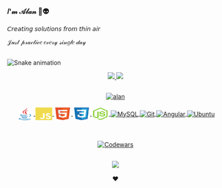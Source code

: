 ### 𝐼'𝓂 𝒜𝓁𝒶𝓃 🖖👽

<p>𝘊𝘳𝘦𝘢𝘵𝘪𝘯𝘨 𝘴𝘰𝘭𝘶𝘵𝘪𝘰𝘯𝘴 𝘧𝘳𝘰𝘮 𝘵𝘩𝘪𝘯 𝘢𝘪𝘳</p>
<p>𝒥𝓊𝓈𝓉 𝓅𝓇𝒶𝒸𝓉𝒾𝒸𝑒 𝑒𝓋𝑒𝓇𝓎 𝓈𝒾𝓃𝑔𝓁𝑒 𝒹𝒶𝓎</p>


##

 ![Snake animation](https://github.com/ssantosalan/ssantosalan/blob/output/github-contribution-grid-snake.svg)

 <div align="center">
 <a href="https://github.com/ssantosalan">
<img height="160em" src="https://github-readme-stats.vercel.app/api?username=ssantosalan&show_icons=true&theme=omni&include_all_commits=true&count_private=true"/>
 <img height="160em" src="https://github-readme-stats.vercel.app/api/top-langs/?username=ssantosalan&layout=compact&langs_count=7&theme=omni"/>
</div>

##
 
<div align="center">
  <img src="https://github-readme-streak-stats.herokuapp.com/?user=ssantosalan&llayout=compact&langs_count=7&theme=omni" alt="alan" />
</div>
  
<div style="display: inline_block" align="center"><br>
  <img align="center" alt="Java" height="30" width="40" src="https://raw.githubusercontent.com/devicons/devicon/master/icons/java/java-original.svg">
  <img align="center" alt="Js" height="30" width="40" src="https://raw.githubusercontent.com/devicons/devicon/master/icons/javascript/javascript-plain.svg">
  <img align="center" alt="HTML" height="30" width="40" src="https://raw.githubusercontent.com/devicons/devicon/master/icons/html5/html5-original.svg">
  <img align="center" alt="CSS" height="30" width="40" src="https://raw.githubusercontent.com/devicons/devicon/master/icons/css3/css3-original.svg">
  <img align="center" alt="NodeJs" height="30" width="40" src="https://raw.githubusercontent.com/devicons/devicon/master/icons/nodejs/nodejs-original.svg">
  <img align="center" alt="MySQL" height="30" width="40" src="https://cdn.jsdelivr.net/gh/devicons/devicon/icons/mysql/mysql-original.svg" />
  <img align="center" alt="Git" height="30" width="40" src="https://cdn.jsdelivr.net/gh/devicons/devicon/icons/git/git-original.svg" />
  <img align="center" alt="Angular" height="30" width="40" src="https://cdn.jsdelivr.net/gh/devicons/devicon/icons/angularjs/angularjs-plain.svg" />
  <img align="center" alt="Ubuntu" height="30" width="40" src="https://cdn.jsdelivr.net/gh/devicons/devicon/icons/ubuntu/ubuntu-plain.svg" />
  
</div>
 
##
  
<div style="display: inline_block" align="center"><br>
  <img align="center" alt="Codewars" src="https://www.codewars.com/users/ssantosalan/badges/small" />
</div>

##
 
<div align="center"> 
   <a href="https://www.linkedin.com/in/alan-s-santos/" target="_blank"><img src="https://img.shields.io/badge/-LinkedIn-%230077B5?style=for-the-badge&logo=linkedin&logoColor=white" target="_blank"></a> 
  </a>
</div>

<div align="center">
 <p><b>♥</b></p>
</div>


 


